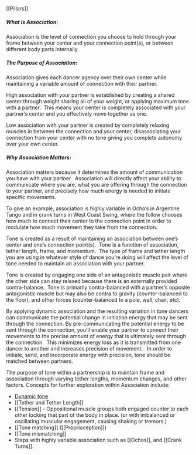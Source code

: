 [[Pillars]]
##### *What is Association:*
Association is the level of connection you choose to hold through your frame between your center and your connection point(s), or between different body parts internally.

##### *The Purpose of Association:*
Association gives each dancer agency over their own center while maintaining a variable amount of connection with their partner.  

High association with your partner is established by creating a shared center through weight sharing all of your weight, or applying maximum tone with a partner.  This means your center is completely associated with your partner’s center and you effectively move together as one.

Low association with your partner is created by completely relaxing muscles in between the connection and your center, disassociating your connection from your center with no tone giving you complete autonomy over your own center.

##### *Why Association Matters:*
Association matters because it determines the amount of communication you have with your partner.  Association will directly affect your ability to communicate where you are, what you are offering through the connection to your partner, and precisely how much energy is needed to initiate specific movements.

To give an example, association is highly variable in Ocho’s in Argentine Tango and in crank turns in West Coast Swing, where the follow chooses how much to connect their center to the connection point in order to modulate how much movement they take from the connection.

Tone is created as a result of maintaining an association between one’s center and one’s connection point(s).  Tone is a function of association, tether length, frame, and momentum.  The type of frame and tether length you are using in whatever style of dance you’re doing will affect the level of tone needed to maintain an association with your partner.

Tone is created by engaging one side of an antagonistic muscle pair where the other side can stay relaxed because there is an externally provided contra-balance.  Tone is primarily contra-balanced with a partner’s opposite antagonistic muscle but may also be contra to gravity (counter-balanced to the floor), and other forces (counter-balanced to a pole, wall, chair, etc).   

By applying dynamic association and the resulting variation in tone dancers can communicate the potential change in initiation energy that may be sent through the connection. By pre-communicating the potential energy to be sent through the connection, you’ll enable your partner to connect their movements to the precise amount of energy that is ultimately sent through the connection.  This minimizes energy loss as it is transmitted from one dancer to another and increases precision of movement.   In order to initiate, send, and incorporate energy with precision, tone should be matched between partners.

The purpose of tone within a partnership is to maintain frame and association through varying tether lengths, momentum changes, and other factors. Concepts for further exploration within Association include:

- [Dynamic tone](https://docs.google.com/document/d/1tn5UJ_oOImOYFD8Gv19nfiDAzo8s9spkt0ASHaMpkYw/edit?usp=sharing)
- [[Tether and Tether Length]]
- [[Tension]] - Oppositional muscle groups both engaged counter to each other locking that part of the body in place. (or with imbalanced or oscillating muscular engagement, causing shaking or tremors.)
- [[Tone matching]] ([[Proprioception]])
- [[Tone mismatching]]
- Steps with highly variable association such as [[Ochos]], and [[Crank Turns]].